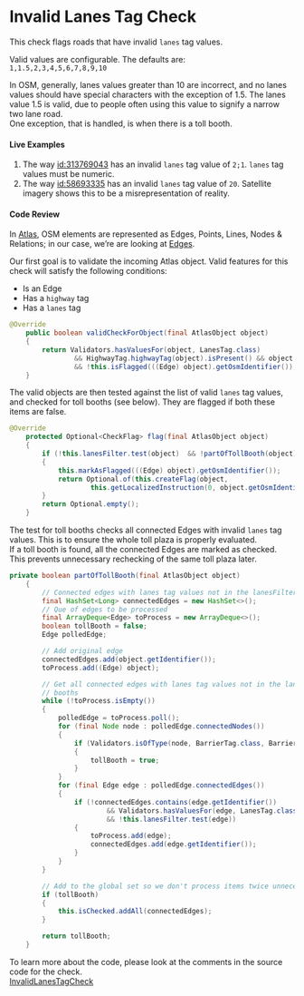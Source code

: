 # Invalid Lanes Tag Check 

This check flags roads that have invalid `lanes` tag values.

Valid values are configurable. The defaults are:  
`1,1.5,2,3,4,5,6,7,8,9,10`

In OSM, generally, lanes values greater than 10 are incorrect, and no lanes values should have special characters with the exception of 1.5. The lanes value 1.5 is valid, due to people often using this value to signify a narrow two lane road.  
One exception, that is handled, is when there is a toll booth. 

#### Live Examples

1. The way [id:313769043](https://www.openstreetmap.org/way/313769043) has an invalid `lanes` tag value of `2;1`. `lanes` tag values must be numeric. 
2. The way [id:58693335](https://www.openstreetmap.org/way/58693335) has an invalid `lanes` tag value of `20`. Satellite imagery shows this to be a misrepresentation of reality.

#### Code Review

In [Atlas](https://github.com/osmlab/atlas), OSM elements are represented as Edges, Points, Lines, Nodes & Relations; in our case, we’re are looking at [Edges](https://github.com/osmlab/atlas/blob/dev/src/main/java/org/openstreetmap/atlas/geography/atlas/items/Edge.java).

Our first goal is to validate the incoming Atlas object. Valid features for this check will satisfy the following conditions:

* Is an Edge
* Has a `highway` tag
* Has a `lanes` tag

```java
@Override
    public boolean validCheckForObject(final AtlasObject object)
    {
        return Validators.hasValuesFor(object, LanesTag.class)
                && HighwayTag.highwayTag(object).isPresent() && object instanceof Edge
                && !this.isFlagged(((Edge) object).getOsmIdentifier());
    }
```

The valid objects are then tested against the list of valid `lanes` tag values, and checked for toll booths (see below).  They are flagged if both these items are false.

```java
@Override
    protected Optional<CheckFlag> flag(final AtlasObject object)
    {
        if (!this.lanesFilter.test(object)  && !partOfTollBooth(object))
        {
            this.markAsFlagged(((Edge) object).getOsmIdentifier());
            return Optional.of(this.createFlag(object,
                    this.getLocalizedInstruction(0, object.getOsmIdentifier())));
        }
        return Optional.empty();
    }
```

The test for toll booths checks all connected Edges with invalid `lanes` tag values. This is to ensure the whole toll plaza is properly evaluated.  
If a toll booth is found, all the connected Edges are marked as checked. This prevents unnecessary rechecking of the same toll plaza later. 

```java
private boolean partOfTollBooth(final AtlasObject object)
    {
        // Connected edges with lanes tag values not in the lanesFilter
        final HashSet<Long> connectedEdges = new HashSet<>();
        // Que of edges to be processed
        final ArrayDeque<Edge> toProcess = new ArrayDeque<>();
        boolean tollBooth = false;
        Edge polledEdge;

        // Add original edge
        connectedEdges.add(object.getIdentifier());
        toProcess.add((Edge) object);

        // Get all connected edges with lanes tag values not in the lanesFilter and check for toll
        // booths
        while (!toProcess.isEmpty())
        {
            polledEdge = toProcess.poll();
            for (final Node node : polledEdge.connectedNodes())
            {
                if (Validators.isOfType(node, BarrierTag.class, BarrierTag.TOLL_BOOTH))
                {
                    tollBooth = true;
                }
            }
            for (final Edge edge : polledEdge.connectedEdges())
            {
                if (!connectedEdges.contains(edge.getIdentifier())
                        && Validators.hasValuesFor(edge, LanesTag.class)
                        && !this.lanesFilter.test(edge))
                {
                    toProcess.add(edge);
                    connectedEdges.add(edge.getIdentifier());
                }
            }
        }

        // Add to the global set so we don't process items twice unnecessarily
        if (tollBooth)
        {
            this.isChecked.addAll(connectedEdges);
        }

        return tollBooth;
    }
```

To learn more about the code, please look at the comments in the source code for the check.  
[InvalidLanesTagCheck](../../src/main/java/org/openstreetmap/atlas/checks/validation/tag/InvalidLanesTagCheck.java)